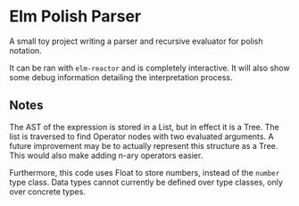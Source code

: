 Elm Polish Parser
=================

A small toy project writing a parser and recursive evaluator for polish notation. 

It can be ran with `elm-reactor` and is completely interactive. It will also show some debug information detailing the interpretation process. 

Notes
-----

The AST of the expression is stored in a List, but in effect it is a Tree. The list is traversed to find Operator nodes with two evaluated arguments. 
A future improvement may be to actually represent this structure as a Tree. This would also make adding n-ary operators easier. 

Furthermore, this code uses Float to store numbers, instead of the `number` type class. Data types cannot currently be defined over type classes, only over concrete types.  


